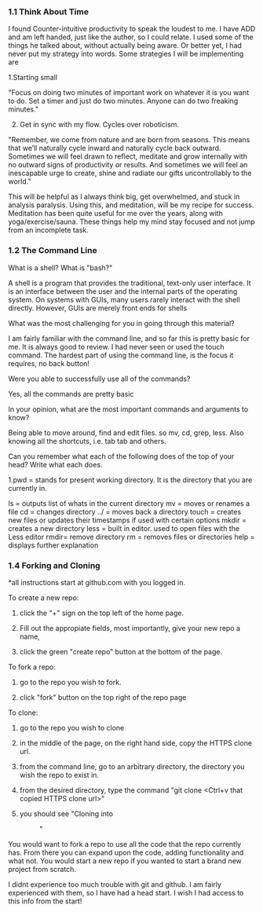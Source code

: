 ### 1.1 Think About Time

I  found Counter-intuitive productivity to speak the loudest to me.  I have ADD and am left handed, just like the author, so I could relate.  I used some of the things he talked about, without actually being aware. Or better yet, I had never put my strategy into words. Some strategies I will be implementing are

1.Starting small

"Focus on doing two minutes of important work on whatever it is you want to do. Set a timer and just do two minutes. Anyone can do two freaking minutes."

2. Get in sync with my flow.  Cycles over roboticism.

"Remember, we come from nature and are born from seasons. This means that we’ll naturally cycle inward and naturally cycle back outward. Sometimes we will feel drawn to reflect, meditate and grow internally with no outward signs of productivity or results. And sometimes we will feel an inescapable urge to create, shine and radiate our gifts uncontrollably to the world."

This will be helpful as I always think big, get overwhelmed, and stuck in analysis paralysis. Using this, and meditation, will be my recipe for success.  Meditation has been quite useful for me over the years, along with yoga/exercise/sauna.  These things help my mind stay focused and not jump from an incomplete task.
### 1.2 The Command Line

What is a shell? What is "bash?"



A shell is a program that provides the traditional, text-only user interface. It  is an interface between the user and the internal parts of the operating system.  On systems with GUIs, many users rarely interact with the shell directly. However, GUIs are merely front ends for shells



What was the most challenging for you in going through this material?

I am fairly familiar with the command line, and so far this is pretty basic for me.  It is always good to review.  I had never seen or used the touch command.  The hardest part of using the command line, is the focus it requires, no back button!



Were you able to successfully use all of the commands?



Yes, all the commands are pretty basic



In your opinion, what are the most important commands and arguments to know?



Being able to move around, find and edit files. so mv, cd, grep, less. Also knowing all the shortcuts, i.e. tab tab and others.



Can you remember what each of the following does of the top of your head? Write what each does.



 1.pwd = stands for present working directory. It is the     directory that you are currently in.

ls = outputs list of whats in the current directory
mv = moves or renames a file
cd = changes directory
../ = moves back a directory
touch = creates new files or updates their timestamps if used with certain options
mkdir = creates a new directory
less = built in editor. used to open files with the Less editor
rmdir= remove directory
rm = removes files or directories
help = displays further explanation


### 1.4 Forking and Cloning

*all instructions start at github.com with you logged in.

To create a new repo:

1. click the "+" sign on the top left of the home page.

2. Fill out the appropiate fields, most importantly, give your new repo a name,

3. click the green "create repo"  button at the bottom of the page.



To fork a repo:



1. go to the repo you wish to fork.

2. click "fork" button on the top right of the repo page

To clone:

1. go to the repo you wish to clone

2. in the middle of the page, on the right hand side, copy the HTTPS clone url.

3. from the command line, go to an arbitrary directory, the directory you wish the repo to exist in.

4. from the desired directory, type the command "git clone <Ctrl+v that copied HTTPS clone url>"

5. you should see "Cloning into <Dir>"

You would want to fork a repo to use all the code that the repo currently has.  From there you can expand upon the code, adding functionality and what not. You would start a new repo if you wanted to start a brand new project from scratch.



I didnt experience too much trouble with git and github.  I am fairly experienced with them, so I have had a head start.  I wish I had access to this info from the start!